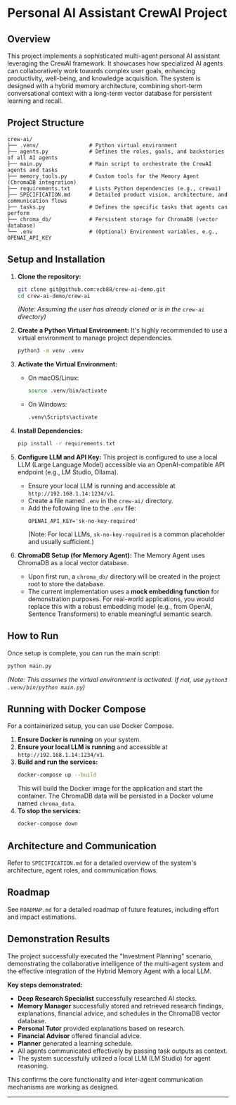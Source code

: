 # Personal AI Assistant CrewAI Project

## Overview
This project implements a sophisticated multi-agent personal AI assistant leveraging the CrewAI framework. It showcases how specialized AI agents can collaboratively work towards complex user goals, enhancing productivity, well-being, and knowledge acquisition. The system is designed with a hybrid memory architecture, combining short-term conversational context with a long-term vector database for persistent learning and recall.

## Project Structure

```
crew-ai/
├── .venv/                # Python virtual environment
├── agents.py             # Defines the roles, goals, and backstories of all AI agents
├── main.py               # Main script to orchestrate the CrewAI agents and tasks
├── memory_tools.py       # Custom tools for the Memory Agent (ChromaDB integration)
├── requirements.txt      # Lists Python dependencies (e.g., crewai)
├── SPECIFICATION.md      # Detailed product vision, architecture, and communication flows
├── tasks.py              # Defines the specific tasks that agents can perform
├── chroma_db/            # Persistent storage for ChromaDB (vector database)
└── .env                  # (Optional) Environment variables, e.g., OPENAI_API_KEY
```

## Setup and Installation

1.  **Clone the repository:**
    ```bash
    git clone git@github.com:vcb88/crew-ai-demo.git
    cd crew-ai-demo/crew-ai
    ```
    *(Note: Assuming the user has already cloned or is in the `crew-ai` directory)*

2.  **Create a Python Virtual Environment:**
    It's highly recommended to use a virtual environment to manage project dependencies.
    ```bash
    python3 -m venv .venv
    ```

3.  **Activate the Virtual Environment:**
    *   On macOS/Linux:
        ```bash
        source .venv/bin/activate
        ```
    *   On Windows:
        ```bash
        .venv\Scripts\activate
        ```

4.  **Install Dependencies:**
    ```bash
    pip install -r requirements.txt
    ```

5.  **Configure LLM and API Key:**
    This project is configured to use a local LLM (Large Language Model) accessible via an OpenAI-compatible API endpoint (e.g., LM Studio, Ollama).
    *   Ensure your local LLM is running and accessible at `http://192.168.1.14:1234/v1`.
    *   Create a file named `.env` in the `crew-ai/` directory.
    *   Add the following line to the `.env` file:
        ```
        OPENAI_API_KEY='sk-no-key-required'
        ```
        (Note: For local LLMs, `sk-no-key-required` is a common placeholder and usually sufficient.)

6.  **ChromaDB Setup (for Memory Agent):**
    The Memory Agent uses ChromaDB as a local vector database.
    *   Upon first run, a `chroma_db/` directory will be created in the project root to store the database.
    *   The current implementation uses a **mock embedding function** for demonstration purposes. For real-world applications, you would replace this with a robust embedding model (e.g., from OpenAI, Sentence Transformers) to enable meaningful semantic search.

## How to Run

Once setup is complete, you can run the main script:

```bash
python main.py
```
*(Note: This assumes the virtual environment is activated. If not, use `python3 .venv/bin/python main.py`)*

## Running with Docker Compose

For a containerized setup, you can use Docker Compose.

1.  **Ensure Docker is running** on your system.
2.  **Ensure your local LLM is running** and accessible at `http://192.168.1.14:1234/v1`.
3.  **Build and run the services:**
    ```bash
    docker-compose up --build
    ```
    This will build the Docker image for the application and start the container. The ChromaDB data will be persisted in a Docker volume named `chroma_data`.
4.  **To stop the services:**
    ```bash
    docker-compose down
    ```

## Architecture and Communication

Refer to `SPECIFICATION.md` for a detailed overview of the system's architecture, agent roles, and communication flows.

## Roadmap

See `ROADMAP.md` for a detailed roadmap of future features, including effort and impact estimations.

## Demonstration Results

The project successfully executed the "Investment Planning" scenario, demonstrating the collaborative intelligence of the multi-agent system and the effective integration of the Hybrid Memory Agent with a local LLM.

**Key steps demonstrated:**
*   **Deep Research Specialist** successfully researched AI stocks.
*   **Memory Manager** successfully stored and retrieved research findings, explanations, financial advice, and schedules in the ChromaDB vector database.
*   **Personal Tutor** provided explanations based on research.
*   **Financial Advisor** offered financial advice.
*   **Planner** generated a learning schedule.
*   All agents communicated effectively by passing task outputs as context.
*   The system successfully utilized a local LLM (LM Studio) for agent reasoning.

This confirms the core functionality and inter-agent communication mechanisms are working as designed.

---
